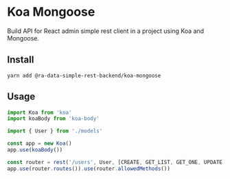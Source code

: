 # Koa Mongoose

Build API for React admin simple rest client in a project using Koa and Mongoose.

## Install

```
yarn add @ra-data-simple-rest-backend/koa-mongoose
```

## Usage

```ts
import Koa from 'koa'
import koaBody from 'koa-body'

import { User } from './models'

const app = new Koa()
app.use(koaBody())

const router = rest('/users', User, [CREATE, GET_LIST, GET_ONE, UPDATE, DELETE ])
app.use(router.routes()).use(router.allowedMethods())
```
